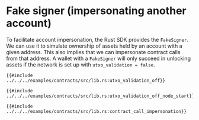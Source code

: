 # Fake signer (impersonating another account)

To facilitate account impersonation, the Rust SDK provides the `FakeSigner`. We can use it to simulate ownership of assets held by an account with a given address. This also implies that we can impersonate contract calls from that address. A wallet with a `FakeSigner` will only succeed in unlocking assets if the network is set up with `utxo_validation = false`.

```rust,ignore
{{#include ../../../examples/contracts/src/lib.rs:utxo_validation_off}}
```

```rust,ignore
{{#include ../../../examples/contracts/src/lib.rs:utxo_validation_off_node_start}}
```

```rust,ignore
{{#include ../../../examples/contracts/src/lib.rs:contract_call_impersonation}}
```
